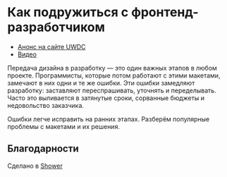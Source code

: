 # Как подружиться c фронтенд-разработчиком

- [Анонс на сайте UWDC](https://uwdc.ru/events/uwdc2023/talks/b13b647f-f03b-4b85-a9b3-0d0b2d988b93)
- [Видео](https://youtu.be/J_lrovcOzB0)

Передача дизайна в разработку — это один важных этапов в любом проекте. Программисты, которые потом работают с этими макетами, замечают в них одни и те же ошибки. Эти ошибки замедляют разработку: заставляют переспрашивать, уточнять и переделывать. Часто это выливается в затянутые сроки, сорванные бюджеты и недовольство заказчика.

Ошибки легче исправить на ранних этапах. Разберём популярные проблемы с макетами и их решения.

## Благодарности

Сделано в [Shower](https://github.com/shower/shower)
